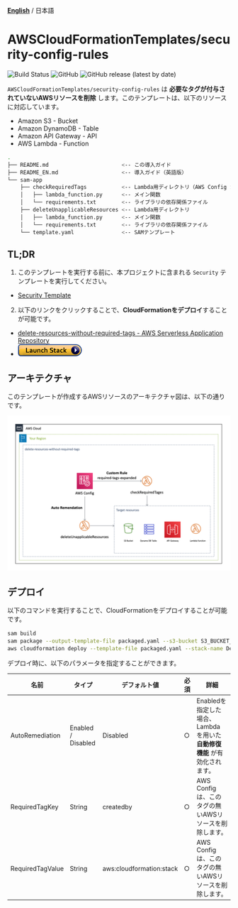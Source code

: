 [**English**](README.md) / 日本語

# AWSCloudFormationTemplates/security-config-rules
![Build Status](https://codebuild.ap-northeast-1.amazonaws.com/badges?uuid=eyJlbmNyeXB0ZWREYXRhIjoiLzdYc1dVbmpHY1IvdnVCK2FrTS85dFhHMytNS2kzdEJ1YnE0MFhlc0ttanVIWWRhL1dBOTltSFZERGtZYWlmdlZnWElXWTBjcjdzSldHT0YyaGkxd01rPSIsIml2UGFyYW1ldGVyU3BlYyI6InF5RTZQQTBEYUNBVUJZU0kiLCJtYXRlcmlhbFNldFNlcmlhbCI6MX0%3D&branch=master)
![GitHub](https://img.shields.io/github/license/eijikominami/aws-cloudformation-templates)
![GitHub release (latest by date)](https://img.shields.io/github/v/release/eijikominami/aws-cloudformation-templates)

``AWSCloudFormationTemplates/security-config-rules`` は **必要なタグが付与されていないAWSリソースを削除** します。このテンプレートは、以下のリソースに対応しています。

+ Amazon S3 - Bucket
+ Amazon DynamoDB - Table
+ Amazon API Gateway - API
+ AWS Lambda - Function

```bash
.
├── README.md                       <-- この導入ガイド
├── README_EN.md                    <-- 導入ガイド（英語版）
└── sam-app
    ├── checkRequiredTags           <-- Lambda用ディレクトリ（AWS Config カスタムルール）
    │   ├── lambda_function.py      <-- メイン関数
    │   └── requirements.txt        <-- ライブラリの依存関係ファイル
    ├── deleteUnapplicableResources <-- Lambda用ディレクトリ
    │   ├── lambda_function.py      <-- メイン関数
    │   └── requirements.txt        <-- ライブラリの依存関係ファイル
    └── template.yaml               <-- SAMテンプレート
```

## TL;DR

1. このテンプレートを実行する前に、本プロジェクトに含まれる ``Security`` テンプレートを実行してください。

+ [Security Template](../security/README_JP.md)

2. 以下のリンクをクリックすることで、**CloudFormationをデプロイ**することが可能です。

+ [delete-resources-without-required-tags - AWS Serverless Application Repository](https://serverlessrepo.aws.amazon.com/applications/arn:aws:serverlessrepo:us-east-1:172664222583:applications~delete-resources-without-required-tags)
+ [![cloudformation-launch-stack](../images/cloudformation-launch-stack.png)](https://console.aws.amazon.com/cloudformation/home?region=ap-northeast-1#/stacks/create/review?stackName=DefaultSecuritySettings-ConfigRules&templateURL=https://eijikominami.s3-ap-northeast-1.amazonaws.com/aws-cloudformation-templates/security-config-rules/packaged.yaml)

## アーキテクチャ

このテンプレートが作成するAWSリソースのアーキテクチャ図は、以下の通りです。

![](../images/architecture-delete-resources-without-required-tags.png)

## デプロイ

以下のコマンドを実行することで、CloudFormationをデプロイすることが可能です。

```bash
sam build
sam package --output-template-file packaged.yaml --s3-bucket S3_BUCKET_NAME
aws cloudformation deploy --template-file packaged.yaml --stack-name DefaultSecuritySettings-ConfigRules --s3-bucket S3_BUCKET_NAM --capabilities CAPABILITY_NAMED_IAM
```

デプロイ時に、以下のパラメータを指定することができます。

| 名前 | タイプ | デフォルト値 | 必須 | 詳細 |
| --- | --- | --- | --- | --- |
| AutoRemediation | Enabled / Disabled | Disabled | ○ | Enabledを指定した場合、Lambda を用いた **自動修復機能** が有効化されます。 |
| RequiredTagKey | String | createdby | ○ | AWS Configは、このタグの無いAWSリソースを削除します。 |
| RequiredTagValue | String | aws:cloudformation:stack | ○ | AWS Configは、このタグの無いAWSリソースを削除します。 |
